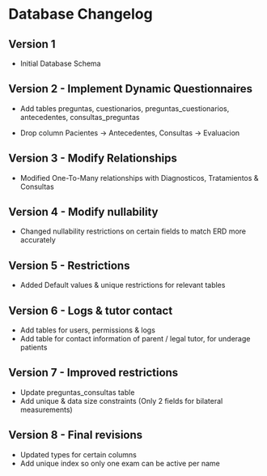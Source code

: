 # Database Changelog

## Version 1

- Initial Database Schema

## Version 2 - Implement Dynamic Questionnaires

- Add tables preguntas, cuestionarios, preguntas_cuestionarios, antecedentes, consultas_preguntas

- Drop column Pacientes -> Antecedentes, Consultas -> Evaluacion

## Version 3 - Modify Relationships

- Modified One-To-Many relationships with Diagnosticos, Tratamientos & Consultas

## Version 4 - Modify nullability

- Changed nullability restrictions on certain fields to match ERD more accurately

## Version 5 - Restrictions

- Added Default values & unique restrictions for relevant tables

## Version 6 - Logs & tutor contact

- Add tables for users, permissions & logs
- Add table for contact information of parent / legal tutor, for underage patients

## Version 7 - Improved restrictions

- Update preguntas_consultas table
- Add unique & data size constraints (Only 2 fields for bilateral measurements)

## Version 8 - Final revisions

- Updated types for certain columns
- Add unique index so only one exam can be active per name
